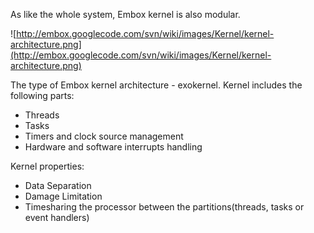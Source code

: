 As like the whole system, Embox kernel is also modular.

![http://embox.googlecode.com/svn/wiki/images/Kernel/kernel-architecture.png](http://embox.googlecode.com/svn/wiki/images/Kernel/kernel-architecture.png)




The type of Embox kernel architecture - exokernel. Kernel includes the following parts:
  * Threads
  * Tasks
  * Timers and clock source management
  * Hardware and software interrupts handling

Kernel properties:
  * Data Separation
  * Damage Limitation
  * Timesharing the processor between the partitions(threads, tasks or event handlers)